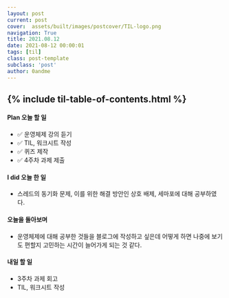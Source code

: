 ```yaml
---
layout: post
current: post
cover:  assets/built/images/postcover/TIL-logo.png
navigation: True
title: 2021.08.12
date: 2021-08-12 00:00:01
tags: [til]
class: post-template
subclass: 'post'
author: 0andme
---
```

{% include til-table-of-contents.html %}
---

<!-- excerpt-start -->

#### Plan 오늘 할 일
+ ✅ 운영체제 강의 듣기
+ ✅ TIL, 워크시트 작성
+ ✅ 퀴즈 제작
+ ✅ 4주차 과제 제출

#### I did 오늘 한 일
+ 스레드의 동기화 문제, 이를 위한 해결 방안인 상호 배제, 세마포에 대해 공부하였다.

#### 오늘을 돌아보며
+ 운영체제에 대해 공부한 것들을 블로그에 작성하고 싶은데 어떻게 하면 나중에 보기도 편할지 고민하는 시간이 늘어가게 되는 것 같다.

#### 내일 할 일
+ 3주차 과제 회고 
+ TIL, 워크시트 작성